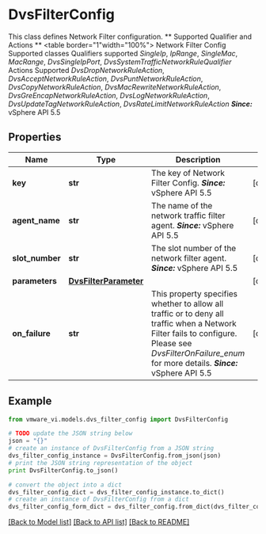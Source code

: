 # DvsFilterConfig

This class defines Network Filter configuration.  ** Supported Qualifier and Actions ** <table border=\"1\"width=\"100%\"> <tr> <th>Network Filter Config</th> <th>Supported classes</th> </tr> <tr> <td>Qualifiers supported</td> <td>*SingleIp*, *IpRange*, *SingleMac*, *MacRange*, *DvsSingleIpPort*, *DvsSystemTrafficNetworkRuleQualifier* </td> </tr> <tr> <td>Actions Supported</td> <td>*DvsDropNetworkRuleAction*, *DvsAcceptNetworkRuleAction*, *DvsPuntNetworkRuleAction*, *DvsCopyNetworkRuleAction*, *DvsMacRewriteNetworkRuleAction*, *DvsGreEncapNetworkRuleAction*, *DvsLogNetworkRuleAction*, *DvsUpdateTagNetworkRuleAction*, *DvsRateLimitNetworkRuleAction* </td> </tr>  ***Since:*** vSphere API 5.5 

## Properties
Name | Type | Description | Notes
------------ | ------------- | ------------- | -------------
**key** | **str** | The key of Network Filter Config.  ***Since:*** vSphere API 5.5  | [optional] 
**agent_name** | **str** | The name of the network traffic filter agent.  ***Since:*** vSphere API 5.5  | [optional] 
**slot_number** | **str** | The slot number of the network filter agent.  ***Since:*** vSphere API 5.5  | [optional] 
**parameters** | [**DvsFilterParameter**](DvsFilterParameter.md) |  | [optional] 
**on_failure** | **str** | This property specifies whether to allow all traffic or to deny all traffic when a Network Filter fails to configure.  Please see *DvsFilterOnFailure_enum* for more details.  ***Since:*** vSphere API 5.5  | [optional] 

## Example

```python
from vmware_vi.models.dvs_filter_config import DvsFilterConfig

# TODO update the JSON string below
json = "{}"
# create an instance of DvsFilterConfig from a JSON string
dvs_filter_config_instance = DvsFilterConfig.from_json(json)
# print the JSON string representation of the object
print DvsFilterConfig.to_json()

# convert the object into a dict
dvs_filter_config_dict = dvs_filter_config_instance.to_dict()
# create an instance of DvsFilterConfig from a dict
dvs_filter_config_form_dict = dvs_filter_config.from_dict(dvs_filter_config_dict)
```
[[Back to Model list]](../README.md#documentation-for-models) [[Back to API list]](../README.md#documentation-for-api-endpoints) [[Back to README]](../README.md)


